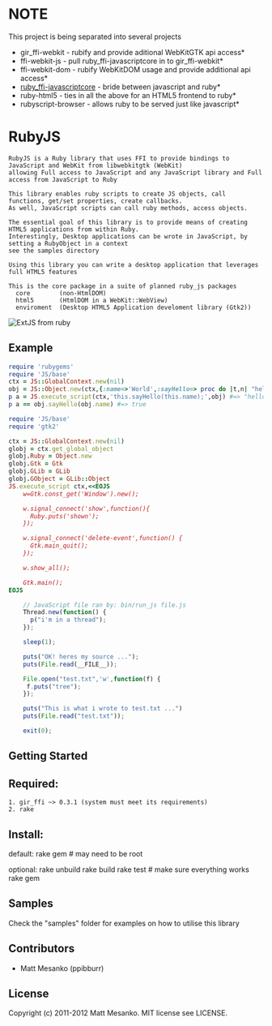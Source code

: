 NOTE
===
This project is being separated into several projects
    
*  gir_ffi-webkit          - rubify and provide aditional WebKitGTK api access*
*  ffi-webkit-js           - pull ruby_ffi-javascriptcore in to gir_ffi-webkit*
*  ffi-webkit-dom          - rubify WebKitDOM usage and provide additional api access*
*  [ruby_ffi-javascriptcore](https://github.com/ppibburr/ruby_ffi-javascriptcore) - bride between javascript and ruby*
*  ruby-html5              - ties in all the above for an HTML5 frontend to ruby*
*  rubyscript-browser      - allows ruby to be served just like javascript*

RubyJS
===

    RubyJS is a Ruby library that uses FFI to provide bindings to JavaScript and WebKit from libwebkitgtk (WebKit)
    allowing Full access to JavaScript and any JavaScript library and Full access from JavaScript to Ruby

    This library enables ruby scripts to create JS objects, call functions, get/set properties, create callbacks. 
    As well, JavaScript scripts can call ruby methods, access objects.

    The essential goal of this library is to provide means of creating HTML5 applications from within Ruby.
    Interestingly, Desktop applications can be wrote in JavaScript, by setting a RubyObject in a context
    see the samples directory

    Using this library you can write a desktop application that leverages full HTML5 features

    This is the core package in a suite of planned ruby_js packages
      core        (non-HtmlDOM)
      html5       (HtmlDOM in a WebKit::WebView)
      enviroment  (Desktop HTML5 Application develoment library (Gtk2))

![ExtJS from ruby](http://i1263.photobucket.com/albums/ii631/ppibburr/ss1.png)

Example
---
``` ruby
require 'rubygems'
require 'JS/base'
ctx = JS::GlobalContext.new(nil)
obj = JS::Object.new(ctx,{:name=>'World',:sayHello=> proc do |t,n| "hello #{n}" end})
p a = JS.execute_script(ctx,'this.sayHello(this.name);',obj) #=> "hello World"
p a == obj.sayHello(obj.name) #=> true
```
``` ruby
require 'JS/base'
require 'gtk2'

ctx = JS::GlobalContext.new(nil)
globj = ctx.get_global_object
globj.Ruby = Object.new
globj.Gtk = Gtk
globj.GLib = GLib
globj.GObject = GLib::Object
JS.execute_script ctx,<<EOJS
	w=Gtk.const_get('Window').new();

	w.signal_connect('show',function(){
	  Ruby.puts('shown');
	});

	w.signal_connect('delete-event',function() {
	  Gtk.main_quit();
	});

	w.show_all();

	Gtk.main();
EOJS
```
``` javascript
    // JavaScript file ran by: bin/run_js file.js
	Thread.new(function() {
	  p("i'm in a thread");
	});

	sleep(1);

	puts("OK! heres my source ...");
	puts(File.read(__FILE__));

	File.open("test.txt",'w',function(f) {
	 f.puts("tree");
	});

	puts("This is what i wrote to test.txt ...")
	puts(File.read("test.txt"));

	exit(0);
```

Getting Started
---
  Required:
  ---
    1. gir_ffi ~> 0.3.1 (system must meet its requirements)
    2. rake
  
  Install:
  ---
  default:  rake gem # may need to be root

  optional: rake unbuild
            rake build
            rake test # make sure everything works
            rake gem
    

Samples
---

Check the "samples" folder for examples on how to utilise this library

Contributors
---
* Matt Mesanko (ppibburr)

License
---
Copyright (c) 2011-2012 Matt Mesanko.
MIT license see LICENSE.
